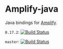 # Amplify-java

Java bindings for [Amplify](https://github.com/jjpe/amplify).

`0.17.2`: [![Build Status](https://travis-ci.org/jjpe/amplify-java.svg?branch=0.17.2)](https://travis-ci.org/jjpe/amplify-java)

`master`: [![Build Status](https://travis-ci.org/jjpe/amplify-java.svg?branch=master)](https://travis-ci.org/jjpe/amplify-java)
